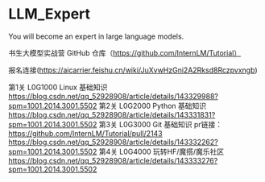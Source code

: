 # LLM_Expert

You will become an expert in large language models.

书生大模型实战营 GitHub 仓库（https://github.com/InternLM/Tutorial）

报名连接(https://aicarrier.feishu.cn/wiki/JuXvwHzGni2A2Rksd8Rczpvxngb)

第1关 L0G1000 Linux 基础知识
https://blog.csdn.net/qq_52928908/article/details/143329988?spm=1001.2014.3001.5502
第2关 L0G2000 Python 基础知识
https://blog.csdn.net/qq_52928908/article/details/143331831?spm=1001.2014.3001.5502
第3关 L0G3000 Git 基础知识
pr链接：https://github.com/InternLM/Tutorial/pull/2143
https://blog.csdn.net/qq_52928908/article/details/143332262?spm=1001.2014.3001.5502
第4关 L0G4000 玩转HF/魔搭/魔乐社区
https://blog.csdn.net/qq_52928908/article/details/143333276?spm=1001.2014.3001.5502
